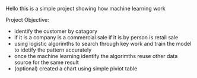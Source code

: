 Hello this is a simple project showing how machine learning work

Project Objective:
  - identify the customer by catagory
  - if it is a company is a commercial sale if it is by person is retail sale
  - using logistic algorimths to search through key work and train the model to idetify the pattern accurately
  - once the machine learning identify the algorimths reuse other data source for the same result
  - (optional) created a chart using simple piviot table 
